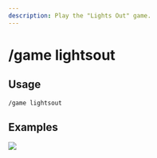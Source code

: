 ```yaml
---
description: Play the "Lights Out" game.
---
```


# /game lightsout

## Usage

```
/game lightsout
```

## Examples

![](https://github.com/user-attachments/assets/e06dafb2-d38a-4126-888b-13c0d37b333b)
